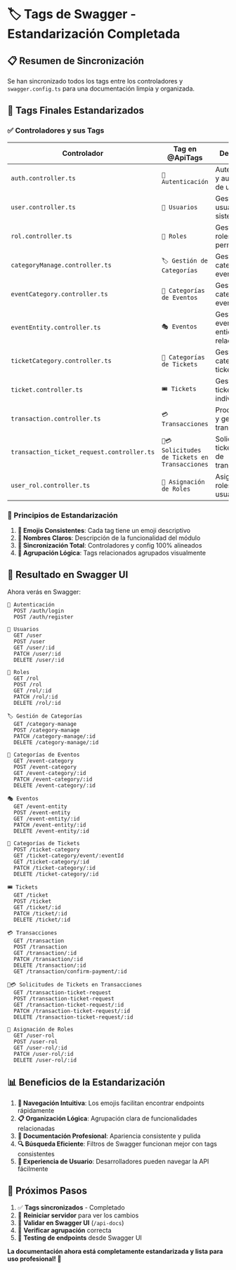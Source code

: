 # 🏷️ Tags de Swagger - Estandarización Completada

## 📋 **Resumen de Sincronización**

Se han sincronizado todos los tags entre los controladores y `swagger.config.ts` para una documentación limpia y organizada.

## 🎯 **Tags Finales Estandarizados**

### **✅ Controladores y sus Tags**

| **Controlador** | **Tag en @ApiTags** | **Descripción** |
|-----------------|---------------------|-----------------|
| `auth.controller.ts` | `🔐 Autenticación` | Autenticación y autorización de usuarios |
| `user.controller.ts` | `👤 Usuarios` | Gestión de usuarios del sistema |
| `rol.controller.ts` | `🔐 Roles` | Gestión de roles y permisos |
| `categoryManage.controller.ts` | `🏷️ Gestión de Categorías` | Gestión de categorías de eventos |
| `eventCategory.controller.ts` | `📂 Categorías de Eventos` | Gestión de categorías de eventos |
| `eventEntity.controller.ts` | `🎭 Eventos` | Gestión de eventos y entidades relacionadas |
| `ticketCategory.controller.ts` | `🎫 Categorías de Tickets` | Gestión de categorías de tickets |
| `ticket.controller.ts` | `🎟️ Tickets` | Gestión de tickets individuales |
| `transaction.controller.ts` | `💳 Transacciones` | Procesamiento y gestión de transacciones |
| `transaction_ticket_request.controller.ts` | `🎫💳 Solicitudes de Tickets en Transacciones` | Solicitudes de tickets dentro de transacciones |
| `user_rol.controller.ts` | `👥 Asignación de Roles` | Asignación de roles a usuarios |

### **🎨 Principios de Estandarización**

1. **📱 Emojis Consistentes**: Cada tag tiene un emoji descriptivo
2. **📝 Nombres Claros**: Descripción de la funcionalidad del módulo
3. **🔄 Sincronización Total**: Controladores y config 100% alineados
4. **🎯 Agrupación Lógica**: Tags relacionados agrupados visualmente

## 🚀 **Resultado en Swagger UI**

Ahora verás en Swagger:

```
🔐 Autenticación
  POST /auth/login
  POST /auth/register

👤 Usuarios  
  GET /user
  POST /user
  GET /user/:id
  PATCH /user/:id
  DELETE /user/:id

🔐 Roles
  GET /rol
  POST /rol
  GET /rol/:id
  PATCH /rol/:id
  DELETE /rol/:id

🏷️ Gestión de Categorías
  GET /category-manage
  POST /category-manage
  PATCH /category-manage/:id
  DELETE /category-manage/:id

📂 Categorías de Eventos
  GET /event-category
  POST /event-category
  GET /event-category/:id
  PATCH /event-category/:id
  DELETE /event-category/:id

🎭 Eventos
  GET /event-entity
  POST /event-entity
  GET /event-entity/:id
  PATCH /event-entity/:id
  DELETE /event-entity/:id

🎫 Categorías de Tickets
  POST /ticket-category
  GET /ticket-category/event/:eventId
  GET /ticket-category/:id
  PATCH /ticket-category/:id
  DELETE /ticket-category/:id

🎟️ Tickets
  GET /ticket
  POST /ticket
  GET /ticket/:id
  PATCH /ticket/:id
  DELETE /ticket/:id

💳 Transacciones
  GET /transaction
  POST /transaction
  GET /transaction/:id
  PATCH /transaction/:id
  DELETE /transaction/:id
  GET /transaction/confirm-payment/:id

🎫💳 Solicitudes de Tickets en Transacciones
  GET /transaction-ticket-request
  POST /transaction-ticket-request
  GET /transaction-ticket-request/:id
  PATCH /transaction-ticket-request/:id
  DELETE /transaction-ticket-request/:id

👥 Asignación de Roles
  GET /user-rol
  POST /user-rol
  GET /user-rol/:id
  PATCH /user-rol/:id
  DELETE /user-rol/:id
```

## 📊 **Beneficios de la Estandarización**

1. **🧭 Navegación Intuitiva**: Los emojis facilitan encontrar endpoints rápidamente
2. **📋 Organización Lógica**: Agrupación clara de funcionalidades relacionadas
3. **🎯 Documentación Profesional**: Apariencia consistente y pulida
4. **🔍 Búsqueda Eficiente**: Filtros de Swagger funcionan mejor con tags consistentes
5. **👥 Experiencia de Usuario**: Desarrolladores pueden navegar la API fácilmente

## 🔄 **Próximos Pasos**

1. ✅ **Tags sincronizados** - Completado
2. 🔄 **Reiniciar servidor** para ver los cambios
3. 🧪 **Validar en Swagger UI** (`/api-docs`)
4. 📝 **Verificar agrupación** correcta
5. 🎯 **Testing de endpoints** desde Swagger UI

**La documentación ahora está completamente estandarizada y lista para uso profesional! 🎉**
